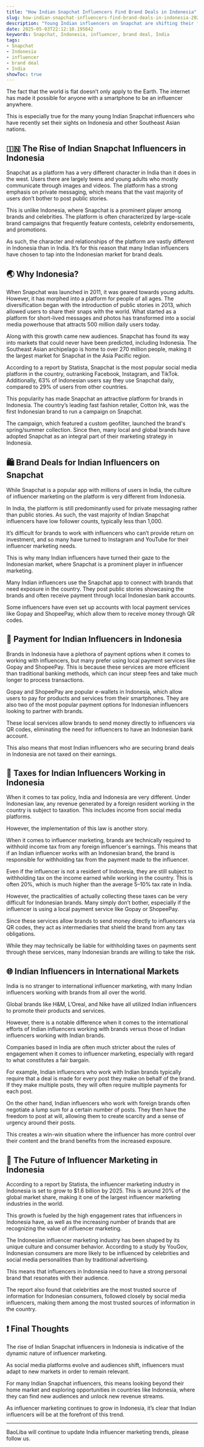 ```yaml
---
title: "How Indian Snapchat Influencers Find Brand Deals in Indonesia"
slug: how-indian-snapchat-influencers-find-brand-deals-in-indonesia-2025-05-03
description: "Young Indian influencers on Snapchat are shifting their focus to Indonesia and other countries in Southeast Asia to secure brand deals."
date: 2025-05-03T22:12:10.195842
keywords: Snapchat, Indonesia, influencer, brand deal, India
tags:
- Snapchat
- Indonesia
- influencer
- brand deal
- India
showToc: true
---
```


The fact that the world is flat doesn’t only apply to the Earth. The internet has made it possible for anyone with a smartphone to be an influencer anywhere.

This is especially true for the many young Indian Snapchat influencers who have recently set their sights on Indonesia and other Southeast Asian nations.


## 🇮🇳  The Rise of Indian Snapchat Influencers in Indonesia

Snapchat as a platform has a very different character in India than it does in the west. Users there are largely teens and young adults who mostly communicate through images and videos. The platform has a strong emphasis on private messaging, which means that the vast majority of users don’t bother to post public stories.  

This is unlike Indonesia, where Snapchat is a prominent player among brands and celebrities. The platform is often characterized by large-scale brand campaigns that frequently feature contests, celebrity endorsements, and promotions. 

As such, the character and relationships of the platform are vastly different in Indonesia than in India. It’s for this reason that many Indian influencers have chosen to tap into the Indonesian market for brand deals. 


## 🌏  Why Indonesia? 

When Snapchat was launched in 2011, it was geared towards young adults. However, it has morphed into a platform for people of all ages. The diversification began with the introduction of public stories in 2013, which allowed users to share their snaps with the world. What started as a platform for short-lived messages and photos has transformed into a social media powerhouse that attracts 500 million daily users today. 

Along with this growth came new audiences. Snapchat has found its way into markets that could never have been predicted, including Indonesia. The Southeast Asian archipelago is home to over 270 million people, making it the largest market for Snapchat in the Asia Pacific region. 

According to a report by Statista, Snapchat is the most popular social media platform in the country, outranking Facebook, Instagram, and TikTok. Additionally, 63% of Indonesian users say they use Snapchat daily, compared to 29% of users from other countries. 

This popularity has made Snapchat an attractive platform for brands in Indonesia. The country’s leading fast fashion retailer, Cotton Ink, was the first Indonesian brand to run a campaign on Snapchat. 

The campaign, which featured a custom geofilter, launched the brand's spring/summer collection. Since then, many local and global brands have adopted Snapchat as an integral part of their marketing strategy in Indonesia. 


## 🛍️  Brand Deals for Indian Influencers on Snapchat

While Snapchat is a popular app with millions of users in India, the culture of influencer marketing on the platform is very different from Indonesia.  

In India, the platform is still predominantly used for private messaging rather than public stories. As such, the vast majority of Indian Snapchat influencers have low follower counts, typically less than 1,000. 

It’s difficult for brands to work with influencers who can’t provide return on investment, and so many have turned to Instagram and YouTube for their influencer marketing needs. 

This is why many Indian influencers have turned their gaze to the Indonesian market, where Snapchat is a prominent player in influencer marketing. 

Many Indian influencers use the Snapchat app to connect with brands that need exposure in the country. They post public stories showcasing the brands and often receive payment through local Indonesian bank accounts.  

Some influencers have even set up accounts with local payment services like Gopay and ShopeePay, which allow them to receive money through QR codes. 


## 💸  Payment for Indian Influencers in Indonesia

Brands in Indonesia have a plethora of payment options when it comes to working with influencers, but many prefer using local payment services like Gopay and ShopeePay. This is because these services are more efficient than traditional banking methods, which can incur steep fees and take much longer to process transactions. 

Gopay and ShopeePay are popular e-wallets in Indonesia, which allow users to pay for products and services from their smartphones. They are also two of the most popular payment options for Indonesian influencers looking to partner with brands. 

These local services allow brands to send money directly to influencers via QR codes, eliminating the need for influencers to have an Indonesian bank account.  

This also means that most Indian influencers who are securing brand deals in Indonesia are not taxed on their earnings. 


## 🏦  Taxes for Indian Influencers Working in Indonesia

When it comes to tax policy, India and Indonesia are very different. Under Indonesian law, any revenue generated by a foreign resident working in the country is subject to taxation. This includes income from social media platforms. 

However, the implementation of this law is another story. 

When it comes to influencer marketing, brands are technically required to withhold income tax from any foreign influencer's earnings. This means that if an Indian influencer works with an Indonesian brand, the brand is responsible for withholding tax from the payment made to the influencer.  

Even if the influencer is not a resident of Indonesia, they are still subject to withholding tax on the income earned while working in the country. This is often 20%, which is much higher than the average 5–10% tax rate in India. 

However, the practicalities of actually collecting these taxes can be very difficult for Indonesian brands. Many simply don’t bother, especially if the influencer is using a local payment service like Gopay or ShopeePay. 

Since these services allow brands to send money directly to influencers via QR codes, they act as intermediaries that shield the brand from any tax obligations. 

While they may technically be liable for withholding taxes on payments sent through these services, many Indonesian brands are willing to take the risk. 


## 🌐  Indian Influencers in International Markets 

India is no stranger to international influencer marketing, with many Indian influencers working with brands from all over the world. 

Global brands like H&M, L’Oreal, and Nike have all utilized Indian influencers to promote their products and services. 

However, there is a notable difference when it comes to the international efforts of Indian influencers working with brands versus those of Indian influencers working with Indian brands. 

Companies based in India are often much stricter about the rules of engagement when it comes to influencer marketing, especially with regard to what constitutes a fair bargain. 

For example, Indian influencers who work with Indian brands typically require that a deal is made for every post they make on behalf of the brand. If they make multiple posts, they will often require multiple payments for each post. 

On the other hand, Indian influencers who work with foreign brands often negotiate a lump sum for a certain number of posts. They then have the freedom to post at will, allowing them to create scarcity and a sense of urgency around their posts. 

This creates a win-win situation where the influencer has more control over their content and the brand benefits from the increased exposure. 


## 📰  The Future of Influencer Marketing in Indonesia 

According to a report by Statista, the influencer marketing industry in Indonesia is set to grow to $1.6 billion by 2025. This is around 20% of the global market share, making it one of the largest influencer marketing industries in the world. 

This growth is fueled by the high engagement rates that influencers in Indonesia have, as well as the increasing number of brands that are recognizing the value of influencer marketing. 

The Indonesian influencer marketing industry has been shaped by its unique culture and consumer behavior. According to a study by YouGov, Indonesian consumers are more likely to be influenced by celebrities and social media personalities than by traditional advertising. 

This means that influencers in Indonesia need to have a strong personal brand that resonates with their audience. 

The report also found that celebrities are the most trusted source of information for Indonesian consumers, followed closely by social media influencers, making them among the most trusted sources of information in the country. 


## ❗  Final Thoughts 

The rise of Indian Snapchat influencers in Indonesia is indicative of the dynamic nature of influencer marketing. 

As social media platforms evolve and audiences shift, influencers must adapt to new markets in order to remain relevant. 

For many Indian Snapchat influencers, this means looking beyond their home market and exploring opportunities in countries like Indonesia, where they can find new audiences and unlock new revenue streams. 

As influencer marketing continues to grow in Indonesia, it’s clear that Indian influencers will be at the forefront of this trend.


--- 
BaoLiba will continue to update India influencer marketing trends, please follow us.